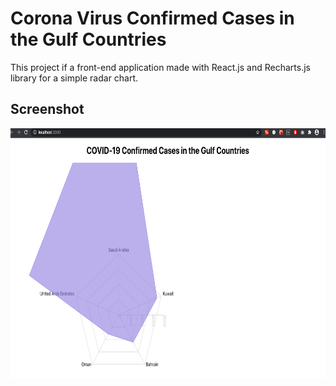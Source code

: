 # Corona Virus Confirmed Cases in the Gulf Countries

This project if a front-end application made with React.js and Recharts.js library for a simple radar chart.

## Screenshot

<img src="https://github.com/shahadalalmai/gcc-covid19/blob/master/src/ScreenShot.png" width="700" height="400" />

